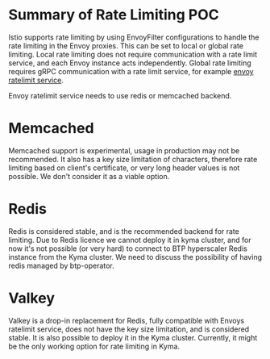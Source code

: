 # Summary of Rate Limiting POC

Istio supports rate limiting by using EnvoyFilter configurations to handle the rate limiting in the Envoy proxies. This can be set to local or global rate limiting. Local rate limiting does not require communication with a rate limit service, and each Envoy instance acts independently. Global rate limiting requires gRPC communication with a rate limit service, for example [envoy ratelimit service](https://github.com/envoyproxy/ratelimit).

Envoy ratelimit service needs to use redis or memcached backend.

# Memcached

Memcached support is experimental, usage in production may not be recommended. It also has a key size limitation of characters, therefore rate limiting based on client's certificate, or very long header values is not possible. We don't consider it as a viable option.

# Redis

Redis is considered stable, and is the recommended backend for rate limiting. Due to Redis licence we cannot deploy it in kyma cluster, and for now it's not possible (or very hard) to connect to BTP hyperscaler Redis instance from the Kyma cluster. We need to discuss the possibility of having redis managed by btp-operator.

# Valkey

Valkey is a drop-in replacement for Redis, fully compatible with Envoys ratelimit service, does not have the key size limitation, and is considered stable. It is also possible to deploy it in the Kyma cluster. Currently, it might be the only working option for rate limiting in Kyma.
